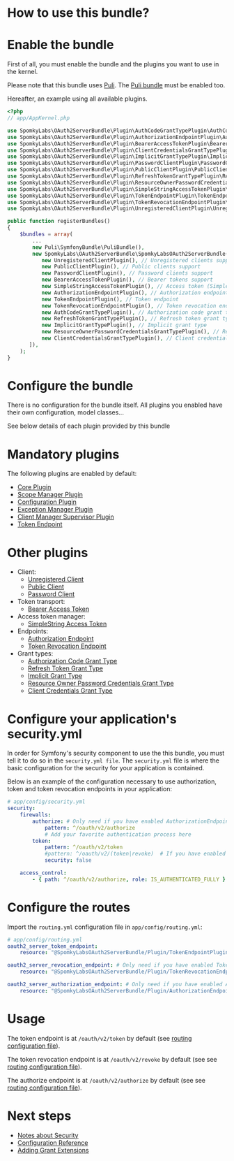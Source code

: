 How to use this bundle?
=======================

# Enable the bundle

First of all, you must enable the bundle and the plugins you want to use in the kernel.

Please note that this bundle uses [Puli](puli.io). The [Puli bundle](https://github.com/puli/symfony-bundle) must be enabled too.

Hereafter, an example using all available plugins.

```php
<?php
// app/AppKernel.php

use SpomkyLabs\OAuth2ServerBundle\Plugin\AuthCodeGrantTypePlugin\AuthCodeGrantTypePlugin;
use SpomkyLabs\OAuth2ServerBundle\Plugin\AuthorizationEndpointPlugin\AuthorizationEndpointPlugin;
use SpomkyLabs\OAuth2ServerBundle\Plugin\BearerAccessTokenPlugin\BearerAccessTokenPlugin;
use SpomkyLabs\OAuth2ServerBundle\Plugin\ClientCredentialsGrantTypePlugin\ClientCredentialsGrantTypePlugin;
use SpomkyLabs\OAuth2ServerBundle\Plugin\ImplicitGrantTypePlugin\ImplicitGrantTypePlugin;
use SpomkyLabs\OAuth2ServerBundle\Plugin\PasswordClientPlugin\PasswordClientPlugin;
use SpomkyLabs\OAuth2ServerBundle\Plugin\PublicClientPlugin\PublicClientPlugin;
use SpomkyLabs\OAuth2ServerBundle\Plugin\RefreshTokenGrantTypePlugin\RefreshTokenGrantTypePlugin;
use SpomkyLabs\OAuth2ServerBundle\Plugin\ResourceOwnerPasswordCredentialsGrantTypePlugin\ResourceOwnerPasswordCredentialsGrantTypePlugin;
use SpomkyLabs\OAuth2ServerBundle\Plugin\SimpleStringAccessTokenPlugin\SimpleStringAccessTokenPlugin;
use SpomkyLabs\OAuth2ServerBundle\Plugin\TokenEndpointPlugin\TokenEndpointPlugin;
use SpomkyLabs\OAuth2ServerBundle\Plugin\TokenRevocationEndpointPlugin\TokenRevocationEndpointPlugin;
use SpomkyLabs\OAuth2ServerBundle\Plugin\UnregisteredClientPlugin\UnregisteredClientPlugin;

public function registerBundles()
{
    $bundles = array(
        ...
        new Puli\SymfonyBundle\PuliBundle(),
        new SpomkyLabs\OAuth2ServerBundle\SpomkyLabsOAuth2ServerBundle([
           new UnregisteredClientPlugin(), // Unregistered clients support
           new PublicClientPlugin(), // Public clients support
           new PasswordClientPlugin(), // Password clients support
           new BearerAccessTokenPlugin(), // Bearer tokens support
           new SimpleStringAccessTokenPlugin(), // Access token (Simple string)
           new AuthorizationEndpointPlugin(), // Authorization endpoint
           new TokenEndpointPlugin(), // Token endpoint
           new TokenRevocationEndpointPlugin(), // Token revocation endpoint
           new AuthCodeGrantTypePlugin(), // Authorization code grant type
           new RefreshTokenGrantTypePlugin(), // Refresh token grant type
           new ImplicitGrantTypePlugin(), // Implicit grant type
           new ResourceOwnerPasswordCredentialsGrantTypePlugin(), // Resource owner password credentials grant type
           new ClientCredentialsGrantTypePlugin(), // Client credentials grant type
       ]),
    );
}
```

# Configure the bundle

There is no configuration for the bundle itself.
All plugins you enabled have their own configuration, model classes...

See below details of each plugin provided by this bundle

# Mandatory plugins

The following plugins are enabled by default:
* [Core Plugin](Resources/doc/Plugin/Core.md)
* [Scope Manager Plugin](Resources/doc/Plugin/ScopeManager.md)
* [Configuration Plugin](Resources/doc/Plugin/Configuration.md)
* [Exception Manager Plugin](Resources/doc/Plugin/ExceptionManager.md)
* [Client Manager Supervisor Plugin](Resources/doc/Plugin/ClientManagerSupervisor.md)
* [Token Endpoint](Resources/doc/Plugin/TokenEndpoint.md)

# Other plugins

* Client:
    * [Unregistered Client](Resources/doc/Plugin/UnregisteredClient.md)
    * [Public Client](Resources/doc/Plugin/PublicClient.md)
    * [Password Client](Resources/doc/Plugin/PasswordClient.md)
* Token transport:
    * [Bearer Access Token](Resources/doc/Plugin/BearerAccessTokenP.md)
* Access token manager:
    * [SimpleString Access Token](Resources/doc/Plugin/SimpleStringAccessToken.md)
* Endpoints:
    * [Authorization Endpoint](Resources/doc/Plugin/AuthorizationEndpoint.md)
    * [Token Revocation Endpoint](Resources/doc/Plugin/TokenRevocationEndpoint.md)
* Grant types:
    * [Authorization Code Grant Type](Resources/doc/Plugin/AuthCodeGrantType.md)
    * [Refresh Token Grant Type](Resources/doc/Plugin/RefreshTokenGrantType.md)
    * [Implicit Grant Type](Resources/doc/Plugin/ImplicitGrantType.md)
    * [Resource Owner Password Credentials Grant Type](Resources/doc/Plugin/ResourceOwnerPasswordCredentialsGrantType.md)
    * [Client Credentials Grant Type](Resources/doc/Plugin/ClientCredentialsGrantType.md)

# Configure your application's security.yml

In order for Symfony's security component to use the this bundle, you must tell it to do so in the `security.yml file`.
The `security.yml` file is where the basic configuration for the security for your application is contained.

Below is an example of the configuration necessary to use authorization, token and token revocation endpoints in your application:

```yml
# app/config/security.yml
security:
    firewalls:
        authorize: # Only need if you have enabled AuthorizationEndpointPlugin
            pattern: ^/oauth/v2/authorize
            # Add your favorite authentication process here
        token:
            pattern: ^/oauth/v2/token
            #pattern: ^/oauth/v2/(token|revoke)  # If you have enabled TokenRevocationEndpointPlugin, comment the previous line and uncomment this one
            security: false

    access_control:
        - { path: ^/oauth/v2/authorize, role: IS_AUTHENTICATED_FULLY }
```

# Configure the routes

Import the `routing.yml` configuration file in `app/config/routing.yml`:

```yml
# app/config/routing.yml
oauth2_server_token_endpoint:
    resource: "@SpomkyLabsOAuth2ServerBundle/Plugin/TokenEndpointPlugin/Resources/config/routing/token_endpoint.xml"

oauth2_server_revocation_endpoint: # Only need if you have enabled TokenRevocationEndpointPlugin
    resource: "@SpomkyLabsOAuth2ServerBundle/Plugin/TokenRevocationEndpointPlugin/Resources/config/routing/revocation_endpoint.xml"

oauth2_server_authorization_endpoint: # Only need if you have enabled AuthorizationEndpointPlugin
    resource: "@SpomkyLabsOAuth2ServerBundle/Plugin/AuthorizationEndpointPlugin/Resources/config/routing/authorization_endpoint.xml"

```

# Usage

The token endpoint is at `/oauth/v2/token` by default (see [routing configuration file](Plugin/TokenEndpointPlugin/Resources/config/routing/token_endpoint.xml)).

The token revocation endpoint is at `/oauth/v2/revoke` by default (see see [routing configuration file](Plugin/TokenRevocationEndpointPlugin/Resources/config/routing/revocation_endpoint.xml)).

The authorize endpoint is at `/oauth/v2/authorize` by default (see see [routing configuration file](Plugin/AuthorizationEndpointPlugin/Resources/config/routing/authorization_endpoint.xml)).

# Next steps

* [Notes about Security](Next/Security.md)
* [Configuration Reference](Next/ConfigurationReference.md)
* [Adding Grant Extensions](Next/AddingGrantExtensions.md)
